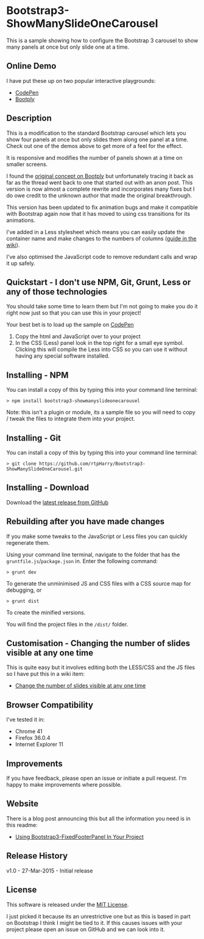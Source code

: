 # Bootstrap3-ShowManySlideOneCarousel
This is a sample showing how to configure the Bootstrap 3 carousel to show many panels at once but only slide one at a time.

## Online Demo
I have put these up on two popular interactive playgrounds:

  - [CodePen](http://codepen.io/rtpHarry/pen/YPBydd/)
  - [Bootply](http://www.bootply.com/PMDIAzc1Qo)

## Description
This is a modification to the standard Bootstrap carousel which lets you show four panels at once but only slides them along one panel at a time. Check out one of the demos above to get more of a feel for the effect.

It is responsive and modifies the number of panels shown at a time on smaller screens.

I found the [original concept on Bootply](http://www.bootply.com/TkEfjDBeRP) but unfortunately tracing it back as far as the thread went back to one that started out with an anon post. This version is now almost a complete rewrite and incorporates many fixes but I do owe credit to the unknown author that made the original breakthrough.

This version has been updated to fix animation bugs and make it compatible with Bootstrap again now that it has moved to using css transitions for its animations. 

I've added in a Less stylesheet which means you can easily update the container name and make changes to the numbers of columns ([guide in the wiki](https://github.com/rtpHarry/Bootstrap3-ShowManySlideOneCarousel/wiki/Change-the-number-of-slides-visible-at-any-one-time)).

I've also optimised the JavaScript code to remove redundant calls and wrap it up safely.


## Quickstart - I don't use NPM, Git, Grunt, Less or any of those technologies
You should take some time to learn them but I'm not going to make you do it right now just so that you can use this in your project! 

Your best bet is to load up the sample on [CodePen](http://codepen.io/rtpHarry/pen/YPBydd/)

1. Copy the html and JavaScript over to your project
1. In the CSS (Less) panel look in the top right for a small eye symbol. Clicking this will compile the Less into CSS so you can use it without having any special software installed.

## Installing - NPM
You can install a copy of this by typing this into your command line terminal:

    > npm install bootstrap3-showmanyslideonecarousel

Note: this isn't a plugin or module, its a sample file so you will need to copy / tweak the files to integrate them into your project.

## Installing - Git
You can install a copy of this by typing this into your command line terminal:

    > git clone https://github.com/rtpHarry/Bootstrap3-ShowManySlideOneCarousel.git

## Installing - Download
Download the [latest release from GitHub](https://github.com/rtpHarry/Bootstrap3-ShowManySlideOneCarousel/archive/master.zip)

## Rebuilding after you have made changes
If you make some tweaks to the JavaScript or Less files you can quickly regenerate them.

Using your command line terminal, navigate to the folder that has the `gruntfile.js`/`package.json` in. Enter the following command:

    > grunt dev

To generate the unminimised JS and CSS files with a CSS source map for debugging, or

    > grunt dist

To create the minified versions.

You will find the project files in the `/dist/` folder.

## Customisation - Changing the number of slides visible at any one time
This is quite easy but it involves editing both the LESS/CSS and the JS files so I have put this in a wiki item:

  - [Change the number of slides visible at any one time](https://github.com/rtpHarry/Bootstrap3-ShowManySlideOneCarousel/wiki/Change-the-number-of-slides-visible-at-any-one-time)

## Browser Compatibility
I've tested it in:

  - Chrome 41
  - Firefox 36.0.4
  - Internet Explorer 11

## Improvements
If you have feedback, please open an issue or initiate a pull request. I'm happy to make improvements where possible.

## Website
There is a blog post announcing this but all the information you need is in this readme:

  - [Using Bootstrap3-FixedFooterPanel In Your Project](##)

## Release History
v1.0 - 27-Mar-2015 - Initial release

## License
This software is released under the [MIT License](http://choosealicense.com/licenses/mit/). 

I just picked it because its an unrestrictive one but as this is based in part on Bootstrap I think I might be tied to it. If this causes issues with your project please open an issue on GitHub and we can look into it.
